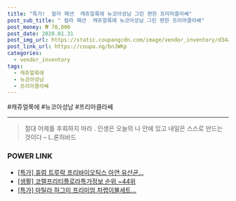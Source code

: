 ```yaml
--- 
title: "특가!  칼라 패션  캐쥬얼룩에 뉴코아성남 그린 편한 프리마클라쎄" 
post_sub_title: " 칼라 패션  캐쥬얼룩에 뉴코아성남 그린 편한 프리마클라쎄" 
post_money: ₩ 78,000 
post_date: 2020.01.31 
post_img_url: https://static.coupangcdn.com/image/vendor_inventory/d34a/fcfe02ed8d6ef704fdd738cbdf11294995c03ef08f31e04c1721ac0f9b55.jpg 
post_link_url: https://coupa.ng/bnJWKp 
categories: 
  - vendor_inventory 
tags: 
  - 캐쥬얼룩에 
  - 뉴코아성남 
  - 프리마클라쎄 
--- 
```

  #캐쥬얼룩에 #뉴코아성남 #프리마클라쎄 
<hr> 

> 절대 어제를 후회하지 마라 . 인생은 오늘의 나 안에 있고 내일은 스스로 만드는 것이다 – L.론허바드 


### POWER LINK

* <a href="https://blog.naver.com/an0733/221787633400" target="_blank">[특가] 휴럼 트루락 프리바이오틱스 아연 유산균...</a>
* <a href="https://blog.naver.com/fasyy4321/221773674077" target="_blank"> [생활] 코렐프리티플로라특가정보 순위 ~44위</a>
* <a href="https://blog.naver.com/sakai111/221787056230" target="_blank">[특가] 마틸라 허그미 프리미엄 차렵이불세트...</a>
